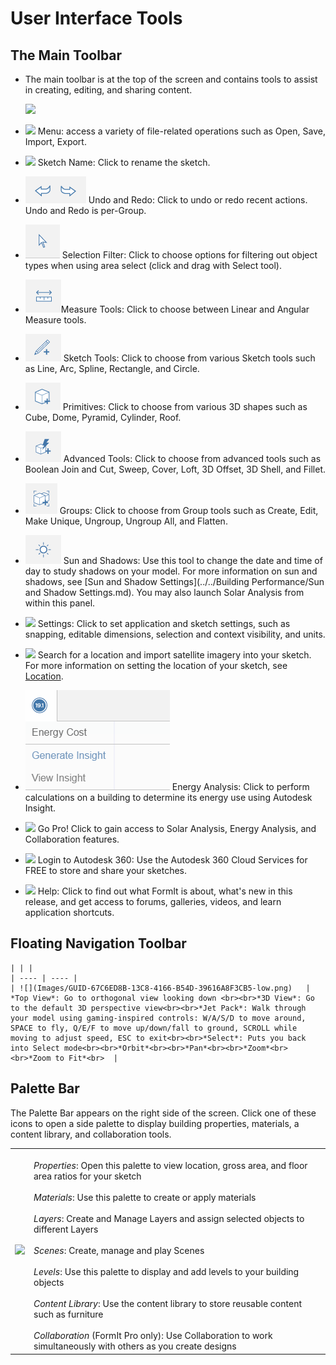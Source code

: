 # User Interface Tools

## The Main Toolbar

* The main toolbar is at the top of the screen and contains tools to assist in creating, editing, and sharing content.
    
    ![](Images/GUID-20BA4556-7083-4058-8F81-FAB82111F189-low.png)

* ![](Images/GUID-04A6C825-C1EB-4092-BEF6-9C20E9428677-low.png) Menu: access a variety of file-related operations such as Open, Save, Import, Export.
* ![](Images/GUID-5B0627B2-BA61-45D0-89CC-7B2A47E34A87-low.png) Sketch Name: Click to rename the sketch.
* ![](Images/GUID-850FD972-B1C0-4755-AB04-ED8CC0076754-low.png) Undo and Redo: Click to undo or redo recent actions. Undo and Redo is per-Group.
* ![](Images/GUID-F3BAC481-B10C-4CA3-B638-C2BF842C0209-low.png) Selection Filter: Click to choose options for filtering out object types when using area select (click and drag with Select tool).
* ![](Images/GUID-CB5D154A-CF6B-43A2-8BB5-77218F594BBD-low.png)Measure Tools: Click to choose between Linear and Angular Measure tools.
* ![](Images/GUID-5436C5D2-1662-4F0D-ACC6-4CAB5CF30E83-low.png) Sketch Tools: Click to choose from various Sketch tools such as Line, Arc, Spline, Rectangle, and Circle.
* ![](Images/GUID-CF6A4EA8-13E8-4BFA-B0FA-76B01F51B364-low.png) Primitives: Click to choose from various 3D shapes such as Cube, Dome, Pyramid, Cylinder, Roof.
* ![](Images/GUID-E44FD1BC-52E8-4515-B7DB-2697AF5F66A8-low.png) Advanced Tools: Click to choose from advanced tools such as Boolean Join and Cut, Sweep, Cover, Loft, 3D Offset, 3D Shell, and Fillet.
* ![](Images/GUID-703E56FE-819D-4A29-B086-301B024C60E1-low.png) Groups: Click to choose from Group tools such as Create, Edit, Make Unique, Ungroup, Ungroup All, and Flatten.
* ![](Images/GUID-6F10FAB3-B960-418F-88DC-17E12E352986-low.png) Sun and Shadows: Use this tool to change the date and time of day to study shadows on your model. For more information on sun and shadows, see [Sun and Shadow Settings](../../Building Performance/Sun and Shadow Settings.md). You may also launch Solar Analysis from within this panel.
* ![](Images/GUID-F12CB419-C270-4B9C-B3C9-5E5B4099B168-low.png) Settings: Click to set application and sketch settings, such as snapping, editable dimensions, selection and context visibility, and units.
* ![](Images/GUID-7EC051BA-7A0E-4049-A3D9-7860ECD98C86-low.png) Search for a location and import satellite imagery into your sketch. For more information on setting the location of your sketch, see [Location](../../Location.md).
* ![](Images/GUID-4B5571DF-D3B2-4693-85FF-5BED468431BB-low.png) Energy Analysis: Click to perform calculations on a building to determine its energy use using Autodesk Insight.
* ![](Images/GUID-C3E5ACB7-C969-4959-8978-3F9A9A2C4588-low.png) Go Pro! Click to gain access to Solar Analysis, Energy Analysis, and Collaboration features.
* ![](Images/GUID-1272E029-F99F-4F39-9571-8F3D0CE8FEF0-low.png) Login to Autodesk 360: Use the Autodesk 360 Cloud Services for FREE to store and share your sketches.
* ![](Images/GUID-E5EC9B4D-7C13-44B7-ADBD-06798BE89B44-low.png) Help: Click to find out what FormIt is about, what's new in this release, and get access to forums, galleries, videos, and learn application shortcuts.

## Floating Navigation Toolbar 
    
    | | |
    | ---- | ---- |
    | ![](Images/GUID-67C6ED8B-13C8-4166-B54D-39616A8F3CB5-low.png)   |  *Top View*: Go to orthogonal view looking down <br><br>*3D View*: Go to the default 3D perspective view<br><br>*Jet Pack*: Walk through your model using gaming-inspired controls: W/A/S/D to move around, SPACE to fly, Q/E/F to move up/down/fall to ground, SCROLL while moving to adjust speed, ESC to exit<br><br>*Select*: Puts you back into Select mode<br><br>*Orbit*<br><br>*Pan*<br><br>*Zoom*<br><br>*Zoom to Fit*<br>  |



## Palette Bar

The Palette Bar appears on the right side of the screen. Click one of these icons to open a side palette to display building properties, materials, a content library, and collaboration tools.

| | |
| ---- | ---- |
| ![](Images/GUID-39317707-97A9-46F2-B8A4-76115959890F-low.png)   |   <br>*Properties*: Open this palette to view location, gross area, and floor area ratios for your sketch<br><br>*Materials*: Use this palette to create or apply materials<br><br>*Layers*: Create and Manage Layers and assign selected objects to different Layers<br><br>*Scenes*: Create, manage and play Scenes<br><br>*Levels*: Use this palette to display and add levels to your building objects<br><br>*Content Library*: Use the content library to store reusable content such as furniture<br><br>*Collaboration* (FormIt Pro only): Use Collaboration to work simultaneously with others as you create designs<br>  |

